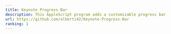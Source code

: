 ```yaml
---
title: Keynote Progress Bar
description: This AppleScript program adds a customizable progress bar to presentations created with Apple Keynote. The progress bar is configured using commands placed in the presenter notes of your slides. This project utilizes a custom Objective-C framework, KeynoteProgressBarHelper, for generating vector graphics (PDF) images of the progress bar.
url: https://github.com/alberti42/Keynote-Progress-Bar
ranking: 1
---
```

